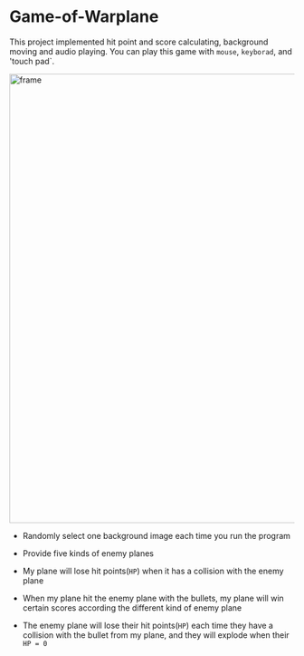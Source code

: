 # Game-of-Warplane

This project implemented hit point and score calculating, background moving and audio playing. You can play this game with `mouse`, `keyborad`, and 'touch pad`.

<img width="792" alt="frame" src="https://user-images.githubusercontent.com/37192026/37187824-edb1fb70-2300-11e8-807f-492644fc93f6.png">

- Randomly select one background image each time you run the program

- Provide five kinds of enemy planes

- My plane will lose hit points(`HP`) when it has a collision with the enemy plane

- When my plane hit the enemy plane with the bullets, my plane will win certain scores according the different kind of enemy plane

- The enemy plane will lose their hit points(`HP`) each time they have a collision with the bullet from my plane, and they will explode when their `HP = 0`
